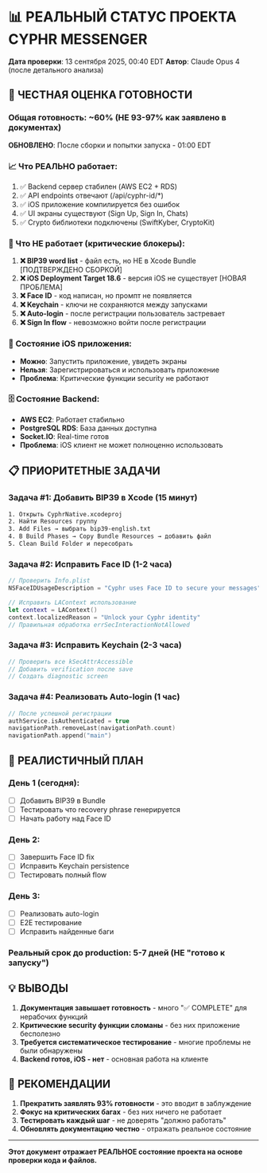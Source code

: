 # 📊 РЕАЛЬНЫЙ СТАТУС ПРОЕКТА CYPHR MESSENGER
**Дата проверки**: 13 сентября 2025, 00:40 EDT
**Автор**: Claude Opus 4 (после детального анализа)

## 🚨 ЧЕСТНАЯ ОЦЕНКА ГОТОВНОСТИ

### **Общая готовность: ~60%** (НЕ 93-97% как заявлено в документах)

**ОБНОВЛЕНО**: После сборки и попытки запуска - 01:00 EDT

### 📈 Что РЕАЛЬНО работает:
1. ✅ Backend сервер стабилен (AWS EC2 + RDS)
2. ✅ API endpoints отвечают (/api/cyphr-id/*)
3. ✅ iOS приложение компилируется без ошибок
4. ✅ UI экраны существуют (Sign Up, Sign In, Chats)
5. ✅ Crypto библиотеки подключены (SwiftKyber, CryptoKit)

### 🔴 Что НЕ работает (критические блокеры):
1. **❌ BIP39 word list** - файл есть, но НЕ в Xcode Bundle [ПОДТВЕРЖДЕНО СБОРКОЙ]
2. **❌ iOS Deployment Target 18.6** - версия iOS не существует [НОВАЯ ПРОБЛЕМА]
3. **❌ Face ID** - код написан, но промпт не появляется
4. **❌ Keychain** - ключи не сохраняются между запусками
5. **❌ Auto-login** - после регистрации пользователь застревает
6. **❌ Sign In flow** - невозможно войти после регистрации

### 📱 Состояние iOS приложения:
- **Можно**: Запустить приложение, увидеть экраны
- **Нельзя**: Зарегистрироваться и использовать приложение
- **Проблема**: Критические функции security не работают

### 🗄️ Состояние Backend:
- **AWS EC2**: Работает стабильно
- **PostgreSQL RDS**: База данных доступна
- **Socket.IO**: Real-time готов
- **Проблема**: iOS клиент не может полноценно использовать

## 📋 ПРИОРИТЕТНЫЕ ЗАДАЧИ

### Задача #1: Добавить BIP39 в Xcode (15 минут)
```bash
1. Открыть CyphrNative.xcodeproj
2. Найти Resources группу
3. Add Files → выбрать bip39-english.txt
4. В Build Phases → Copy Bundle Resources → добавить файл
5. Clean Build Folder и пересобрать
```

### Задача #2: Исправить Face ID (1-2 часа)
```swift
// Проверить Info.plist
NSFaceIDUsageDescription = "Cyphr uses Face ID to secure your messages"

// Исправить LAContext использование
let context = LAContext()
context.localizedReason = "Unlock your Cyphr identity"
// Правильная обработка errSecInteractionNotAllowed
```

### Задача #3: Исправить Keychain (2-3 часа)
```swift
// Проверить все kSecAttrAccessible
// Добавить verification после save
// Создать diagnostic screen
```

### Задача #4: Реализовать Auto-login (1 час)
```swift
// После успешной регистрации
authService.isAuthenticated = true
navigationPath.removeLast(navigationPath.count)
navigationPath.append("main")
```

## 🎯 РЕАЛИСТИЧНЫЙ ПЛАН

### День 1 (сегодня):
- [ ] Добавить BIP39 в Bundle
- [ ] Тестировать что recovery phrase генерируется
- [ ] Начать работу над Face ID

### День 2:
- [ ] Завершить Face ID fix
- [ ] Исправить Keychain persistence
- [ ] Тестировать полный flow

### День 3:
- [ ] Реализовать auto-login
- [ ] E2E тестирование
- [ ] Исправить найденные баги

### Реальный срок до production: **5-7 дней** (НЕ "готово к запуску")

## 💡 ВЫВОДЫ

1. **Документация завышает готовность** - много "✅ COMPLETE" для нерабочих функций
2. **Критические security функции сломаны** - без них приложение бесполезно
3. **Требуется систематическое тестирование** - многие проблемы не были обнаружены
4. **Backend готов, iOS - нет** - основная работа на клиенте

## 📝 РЕКОМЕНДАЦИИ

1. **Прекратить заявлять 93% готовности** - это вводит в заблуждение
2. **Фокус на критических багах** - без них ничего не работает
3. **Тестировать каждый шаг** - не доверять "должно работать"
4. **Обновлять документацию честно** - отражать реальное состояние

---

**Этот документ отражает РЕАЛЬНОЕ состояние проекта на основе проверки кода и файлов.**